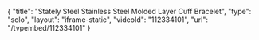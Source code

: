 {
    "title": "Stately Steel Stainless Steel Molded Layer Cuff Bracelet",
    "type": "solo",
    "layout": "iframe-static",
    "videoId": "112334101",
    "url": "\/tvpembed\/112334101"
}